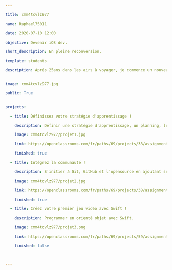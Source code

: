 ```yaml
---

title: cmm4tcvlz977

name: Raphael75011

date: 2020-07-10 12:00

objective: Devenir iOS dev.

short_description: En pleine reconversion.

template: students

description: Aprés 25ans dans les airs à voyager, je commence un nouveau chapitre.


image: cmm4tcvlz977.jpg

public: True


projects:

  - title: Définissez votre stratégie d'apprentissage !

    description: Définir une stratégie d'apprentissage, un planning, les objectifs et comment les réaliser.

    image: cmm4tcvlz977/projet1.jpg

    link: https://openclassrooms.com/fr/paths/69/projects/38/assignment

    finished: true

  - title: Intégrez la communauté !

    description: S'initier à Git, GitHub et l'opensource en ajoutant ses informations dans un dossier collectif.

    image: cmm4tcvlz977/projet2.jpg

    link: https://openclassrooms.com/fr/paths/69/projects/38/assignment

    finished: true

  - title: Créez votre premier jeu vidéo avec Swift !

    description: Programmer en orienté objet avec Swift.

    image: cmm4tcvlz977/projet3.png

    link: https://openclassrooms.com/fr/paths/69/projects/59/assignment

    finished: false



---
```

